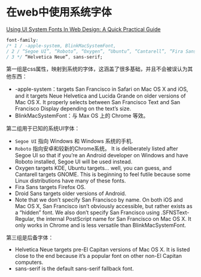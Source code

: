 # 在web中使用系统字体
[Using UI System Fonts In Web Design: A Quick Practical Guide](https://www.smashingmagazine.com/2015/11/using-system-ui-fonts-practical-guide/)

```css
font-family:
/* 1 / -apple-system, BlinkMacSystemFont,
/ 2 / “Segoe UI”, “Roboto”, “Oxygen”, “Ubuntu”, “Cantarell”, “Fira Sans”, “Droid Sans”,
/ 3 */ “Helvetica Neue”, sans-serif;
```

第一组是css属性，映射到系统的字体，这涵盖了很多基础，并且不会被误认为其他东西：
- -apple-system：targets San Francisco in Safari on Mac OS X and iOS, and it targets Neue Helvetica and Lucida Grande on older versions of Mac OS X. It properly selects between San Francisco Text and San Francisco Display depending on the text’s size.
- BlinkMacSystemFont：与 Max OS 上的 Chrome 等效。

第二组用于已知的系统UI字体：
- `Segoe UI` 指向 Windows 和 Windows 系统的手机.
- `Roboto` 指向安卓和较新的Chrome系统。 It is deliberately listed after Segoe UI so that if you’re an Android developer on Windows and have Roboto installed, Segoe UI will be used instead.
- Oxygen targets KDE, Ubuntu targets… well, you can guess, and Cantarell targets GNOME. This is beginning to feel futile because some Linux distributions have many of these fonts.
- Fira Sans targets Firefox OS.
- Droid Sans targets older versions of Android.
- Note that we don’t specify San Francisco by name. On both iOS and Mac OS X, San Francisco isn’t obviously accessible, but rather exists as a “hidden” font.
We also don’t specify San Francisco using .SFNSText-Regular, the internal PostScript name for San Francisco on Mac OS X. It only works in Chrome and is less versatile than BlinkMacSystemFont.

第三组是后备字体：
- Helvetica Neue targets pre-El Capitan versions of Mac OS X. It is listed close to the end because it’s a popular font on other non-El Capitan computers.
- sans-serif is the default sans-serif fallback font.
